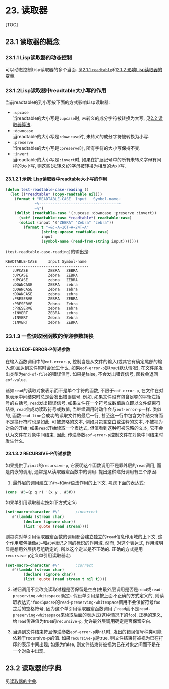 # 23. 读取器

[TOC]

## <span id="23.1">23.1</span> 读取器的概念

### <span id="23.1.1">23.1.1</span> Lisp读取器的动态控制

可以动态控制Lisp读取器的多个当面. 见[2.1.1 `readtable`](../02-Syntax#2.1.1)和[2.1.2 影响Lisp读取器的变量](../02-Syntax#2.1.2).

### <span id="23.1.2">23.1.2</span>Lisp读取器中readtable大小写的作用

当前readtable的到小写按下面的方式影响Lisp读取器:

* `:upcase`<br>
当readtable的大小写是`:upcase`时, 未转义的成分字符被转换为大写, 见[2.2 读取器算法](../02-Syntax#2.2).
* `:downcase`<br>
当readtable的大小写是`:downcase`时, 未转义的成分字符被转换为小写.
* `:preserve`<br>
当readtable的大小写是`:preserve`时, 所有字符的大小写保持不变.
* `:invert`<br>
当readtable的大小写是`:invert`时, 如果在扩展记号中的所有未转义字母有同样的大小写, 则这些(未转义)的字母被转换为相反的大小写.

#### <span id="23.1.2.1">23.1.2.1</span> 示例: Lisp读取器中readtable大小写的作用

``` lisp
(defun test-readtable-case-reading ()
  (let ((*readtable* (copy-readtable nil)))
    (format t "READTABLE-CASE  Input   Symbol-name~
             ~%-----------------------------------~
             ~%")
    (dolist (readtable-case '(:upcase :downcase :preserve :invert))
      (setf (readtable-case *readtable*) readtable-case)
      (dolist (input '("ZEBRA" "Zebra" "zebra"))
        (format t "~&:~A~16T~A~24T~A"
                (string-upcase readtable-case)
                input
                (symbol-name (read-from-string input)))))))
```

`(test-readtable-case-reading)`的输出是:

``` lisp
READTABLE-CASE     Input Symbol-name
-------------------------------------
   :UPCASE         ZEBRA   ZEBRA
   :UPCASE         Zebra   ZEBRA
   :UPCASE         zebra   ZEBRA
   :DOWNCASE       ZEBRA   zebra
   :DOWNCASE       Zebra   zebra
   :DOWNCASE       zebra   zebra
   :PRESERVE       ZEBRA   ZEBRA
   :PRESERVE       Zebra   Zebra
   :PRESERVE       zebra   zebra
   :INVERT         ZEBRA   zebra
   :INVERT         Zebra   Zebra
   :INVERT         zebra   ZEBRA
```

### <span id="23.1.3">23.1.3</span> 一些读取器函数的传递参数转换

#### <span id="23.1.3.1">23.1.3.1</span> EOF-ERROR-P传递参数

在输入函数调用中的`eof-error-p`, 控制当是从文件的输入(或其它有确定尾部的输入源)且达到文件尾时会发生什么. 如果`eof-error-p`是true(默认情况), 在文件尾发出类型为`end-of-file`的错误信号. 如果是false, 不会发出错误信号, 函数会返回`eof-value`.

诸如`read`的读取对象表示而不是单个字符的函数, 不限于`eof-error-p`, 在文件在对象表示中间结束时总是会发出错误信号. 例如, 如果文件没有包含足够的平衡左括号的右括号, `read`发出错误信号. 如果文件在一个符号或数值后立即以文件结束符结束, `read`会成功读取符号或数值, 当继续调用时动作会与`eof-error-p`一样. 类似的, 函数`read-line`会成功的读取文件的最后一行, 甚至这一行中包含文件结束符而不是换行符时也是如此. 可被忽略的文本, 例如只包含空白或注释的文本, 不被视为对象的开始; 如果`read`开始读取一个表达式, 但值看到这种可被忽略的文本, 它不会认为文件在对象中间结束. 因此, 传递参数`eof-error-p`控制文件在对象中间结束时发生什么.

#### <span id="23.1.3.2">23.1.3.2</span> RECURSIVE-P传递参数

如果提供了非`nil`的`recursive-p`, 它表明这个函数调用不是罪外层的`read`调用, 而是内嵌的调用, 通常是从读取器宏函数中的调用. 提出这种递归调用有三个原因.

1. 最外层的调用建立了`#n=`和`#n#`语法作用的上下文. 考虑下面的表达式:

``` lisp
(cons '#3=(p q r) '(x y . #3#))
```

如果单引用读取器宏按如下方式定义:

``` lisp
(set-macro-character #\'       ;incorrect
   #'(lambda (stream char)
        (declare (ignore char))
        (list 'quote (read stream))))
```

则每次对单引用读取器宏函数的调用都会建立独立的`read`信息作用域的上下文, 这个作用域包括像`#3=`和`#3#`标记之间的标识的作用域. 然而, 对这个表达式, 作用域明显是想用外层括号组确定的, 所以这个定义是不正确的. 正确的方式是用`recursive-p`定义单引用读取器宏:

``` lisp
(set-macro-character #\'       ;correct
   #'(lambda (stream char)
        (declare (ignore char))
        (list 'quote (read stream t nil t))))
```


2. 递归调用不会改变读取过程是否保留是空白(由最外层调用是否是`read`或`read-preserving-whitespace`确定). 假设单引用是按上面不正确的方式定义的, 则读取表达式`'foo<Space>`的`read-preserving-whitespace`调用不会保留符号`foo`之后的空格符号, 因为这个单引用读取器宏函数调用了`read`而不是`read-preserving-whitespace`来读取后面的表达式(这种情况下的`foo`). 正确的定义, 给`read`传递值为true的`recursive-p`, 允许最外层调用确定是否保留空白.

3. 当遇到文件结束符且传递参数`eof-error-p`非`nil`时, 发出的错误信号种类可能依赖于recursive-p的值. 如果`recursive-p`是true, 则文件结束符被视为已在打印的表示中间出现; 如果为false, 则文件结束符被视为已在对象之间而不是在一个对象中出现.

## <span id="23.2">23.2</span> 读取器的字典

见[读取器的字典](../Dictionary#23.2).
